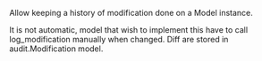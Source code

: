 

Allow keeping a history of modification done on a Model instance.

It is not automatic, model that wish to implement this have to call log_modification manually when changed. Diff are stored in audit.Modification model.
